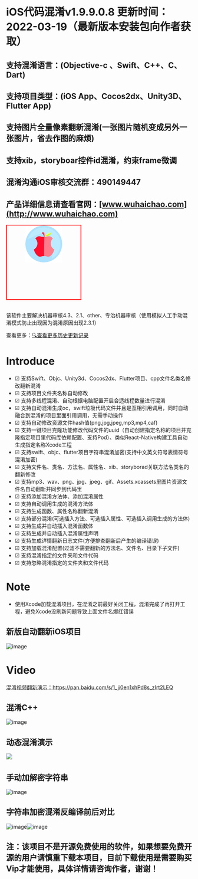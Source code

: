 <!--
 * @Author: whc
 * @Date: 2019-02-23 09:39:29
 * @LastEditTime: 2022-03-19 21:56:51
 -->

# iOS代码混淆v1.9.9.0.8 更新时间：2022-03-19（最新版本安装包向作者获取）

## 支持混淆语言：(Objective-c 、Swift、C++、C、Dart)
## 支持项目类型：(iOS App、Cocos2dx、Unity3D、Flutter App)
## 支持图片全量像素翻新混淆(一张图片随机变成另外一张图片，省去作图的麻烦)
## 支持xib，storyboar控件id混淆，约束frame微调
## 混淆沟通iOS审核交流群：490149447
## 产品详细信息请查看官网：[www.wuhaichao.com](http://www.wuhaichao.com)

<div style="height:200px;width:200px;border:2px solid #F00" align=center><img src="https://github.com/netyouli/WHC_ConfuseSoftware/blob/master/ConfuseSoftware/logo.png" width = "100" height = "100"/></div></br>

该软件主要解决机器审核4.3、2.1、other、专治机器审核（使用模拟人工手动混淆模式防止出现因为混淆原因出现2.3.1）

查看更多：[🔍查看更多历史更新记录](https://github.com/netyouli/WHC_ConfuseSoftware/blob/master/history_readme.md)

Introduce
==============
-  ☑ 支持Swift、Objc、Unity3d、Cocos2dx、Flutter项目、cpp文件名类名修改翻新混淆
-  ☑ 支持项目文件夹名称自动修改
-  ☑ 支持多线程混淆、自动根据电脑配置开启合适线程数量进行混淆
-  ☑ 支持自动混淆生成oc，swift垃圾代码文件并且是互相引用调用，同时自动融合到混淆的项目里面引用调用，无需手动操作
-  ☑ 支持自动修改资源文件hash值(png,jpg,jpeg,mp3,mp4,caf)
-  ☑ 支持一键项目克隆功能修改代码文件的uuid（自动创建指定名称的项目并克隆指定项目里代码库依赖配置、支持Pod）、类似React-Native构建工具自动生成指定名称Xcode工程
-  ☑ 支持swift、objc、flutter项目字符串混淆加密(支持中文英文符号表情符号混淆加密)
-  ☑ 支持文件名、类名、方法名、属性名、xib、storyborad关联方法名类名的翻新修改
-  ☑ 支持mp3、wav、png、jpg、jpeg、gif、Assets.xcassets里图片资源文件名自动翻新并同步到代码里
-  ☑ 支持添加混淆方法体、添加混淆属性
-  ☑ 支持自动调用生成的混淆方法体
-  ☑ 支持生成函数、属性名称翻新混淆
-  ☑ 支持部分混淆(可选插入方法、可选插入属性、可选插入调用生成的方法体)
-  ☑ 支持生成并自动插入混淆函数体
-  ☑ 支持生成并自动插入混淆属性声明
-  ☑ 支持生成详情翻新日志文件(方便排查翻新后产生的编译错误)
-  ☑ 支持加载混淆配置(过滤不需要翻新的方法名、文件名、目录下子文件)
-  ☑ 支持混淆指定的文件夹和文件代码
-  ☑ 支持忽略混淆指定的文件夹和文件代码


Note
==============
- 使用Xcode加载混淆项目，在混淆之前最好关闭工程，混淆完成了再打开工程，避免Xcode没刷新问题导致上面文件名爆红错误


## 新版自动翻新iOS项目
![image](https://github.com/netyouli/WHC_ConfuseSoftware/blob/master/ConfuseSoftware/ui.png)

Video
==============
[混淆视频翻新演示：](video)https://pan.baidu.com/s/1_ji0en1xhPd8s_zIrt2LEQ

## 混淆C++
![image](https://github.com/netyouli/WHC_ConfuseSoftware/blob/master/ConfuseSoftware/cpp.png)

## 动态混淆演示
![](https://github.com/netyouli/WHC_ConfuseSoftware/blob/master/ConfuseSoftware/demo.gif)

## 手动加解密字符串
![image](https://github.com/netyouli/WHC_ConfuseSoftware/blob/master/ConfuseSoftware/字符串加密.png)

## 字符串加密混淆反编译前后对比
![image](https://github.com/netyouli/WHC_ConfuseSoftware/blob/master/ConfuseSoftware/1.png)![image](https://github.com/netyouli/WHC_ConfuseSoftware/blob/master/ConfuseSoftware/2.png)

## 注：该项目不是开源免费使用的软件，如果想要免费开源的用户请慎重下载本项目，目前下载使用是需要购买Vip才能使用，具体详情请咨询作者，谢谢！
